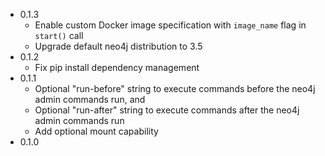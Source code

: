 - 0.1.3
    - Enable custom Docker image specification with `image_name` flag in `start()` call
    - Upgrade default neo4j distribution to 3.5
- 0.1.2
    - Fix pip install dependency management
- 0.1.1
    - Optional "run-before" string to execute commands before the neo4j admin commands run, and
    - Optional "run-after" string to execute commands after the neo4j admin commands run
    - Add optional mount capability
- 0.1.0

